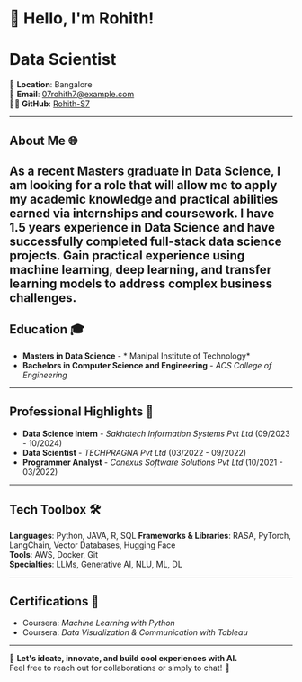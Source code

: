# 👋 Hello, I'm Rohith!
# Data Scientist
📍 **Location**: Bangalore  
📧 **Email**: [07rohith7@example.com](mailto:07rohith7@example.com)  
👨‍💻 **GitHub**: [Rohith-S7](https://github.com/Rohith-S7)  

---

## About Me 🌐
As a recent Masters graduate in Data Science, I am looking for a role that will allow me to apply my academic knowledge and practical abilities earned via internships and coursework. I have 1.5 years experience in Data Science and have successfully completed full-stack data science projects. Gain practical experience using machine learning, deep learning, and transfer learning models to address complex business challenges.
---

## Education 🎓
- **Masters in Data Science** - * Manipal Institute of Technology*  
- **Bachelors  in Computer Science and Engineering** - *ACS College of Engineering*  

---

## Professional Highlights 🌟
- **Data Science Intern** - *Sakhatech Information Systems Pvt Ltd* (09/2023 - 10/2024)  
- **Data Scientist** - *TECHPRAGNA Pvt Ltd* (03/2022 - 09/2022)
- **Programmer Analyst** - *Conexus Software Solutions Pvt Ltd* (10/2021 - 03/2022)   

---

## Tech Toolbox 🛠️
**Languages**: Python, JAVA, R, SQL 
**Frameworks & Libraries**: RASA, PyTorch, LangChain, Vector Databases, Hugging Face  
**Tools**: AWS, Docker, Git  
**Specialties**: LLMs, Generative AI, NLU, ML, DL

---

## Certifications 📜
- Coursera: *Machine Learning with Python*  
- Coursera: *Data Visualization & Communication with Tableau*  
 
---

🔗 **Let's ideate, innovate, and build cool experiences with AI.**  
Feel free to reach out for collaborations or simply to chat! 🚀  
